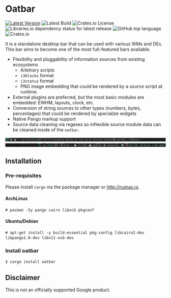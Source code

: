 # Oatbar

[![Latest Version](https://img.shields.io/crates/v/oatbar.svg)](https://crates.io/crates/oatbar)
![Latest Build](https://img.shields.io/github/actions/workflow/status/igor-petruk/oatbar/on-push.yml)
![Crates.io License](https://img.shields.io/crates/l/oatbar)
![Libraries.io dependency status for latest release](https://img.shields.io/librariesio/release/cargo/oatbar)
![GitHub top language](https://img.shields.io/github/languages/top/igor-petruk/oatbar)
![Crates.io](https://img.shields.io/crates/d/oatbar?label=Cargo.io%20downloads)

It is a standalone desktop bar that can be used with various WMs and DEs. This bar aims to become one of the most full-featured bars available.

* Flexibility and pluggability of information sources from existing ecosystems
  * Arbitrary scripts
  * `i3blocks` format 
  * `i3status` format
  * PNG image embedding that could be rendered by a source script at runtime.
* External plugins are preferred, but the most basic modules are embedded: EWHM, layouts, clock, etc.
* Conversion of string sources to other types (numbers, bytes, percentages) that could be rendered by specialize widgets
* Native Pango markup support
* Source data cleaning via regexes so inflexible source module data can be cleaned inside of the `oatbar`.

![Panel Left](panel-sample-left.png)
![Panel Right](panel-sample-right.png)

## Installation

### Pre-requisites

Please install `cargo` via the package manager or http://rustup.rs.

#### ArchLinux

```shell
# pacman -Sy pango cairo libxcb pkgconf
```

#### Ubuntu/Debian

```shell
# apt-get install -y build-essential pkg-config libcairo2-dev libpango1.0-dev libx11-xcb-dev
```

### Install oatbar

```shell
$ cargo install oatbar
```

## Disclaimer

This is not an officially supported Google product.
